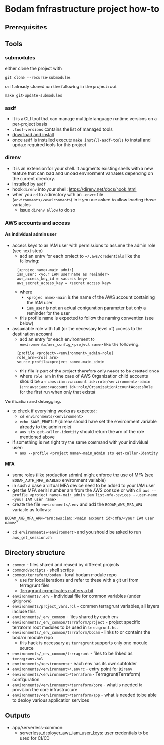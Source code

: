 # Bodam fnfrastructure project how-to

## Prerequisites

## Tools

### submodules

either clone the project with
```
git clone --recurse-submodules
```
or if already cloned run the following in the project root:
```
make git-update-submodules
```


### asdf

* It is a CLI tool that can manage multiple language runtime versions on a per-project basis
* `.tool-versions` contains the list of managed tools
* [download and install](http://asdf-vm.com/guide/getting-started.html#_2-download-asdf)
* once `asdf` is installed execute `make install-asdf-tools` to install and update required tools for this project

### direnv

* It is an extension for your shell. It augments existing shells with a new feature that can load and unload environment variables depending on the current directory.
* installed by `asdf`
* hook `direnv` into your shell: https://direnv.net/docs/hook.html
* when you `cd` to a directory with an `.envrc` file (`environments/<environment>`) in it you are asked to allow loading those variables
  * issue `direnv allow` to do so
  
### AWS accounts and access

#### As individual admin user

* access keys to an IAM user with permissions to assume the admin role (see next step)
  * add an entry for each project to `~/.aws/credentials` like the following:
  ```
    [<projec name>-main_admin]
    iam_user: <your IAM user name as reminder>
    aws_access_key_id = <access key>
    aws_secret_access_key = <secret access key>
  ```
    *  where
       *  `<projec name>-main` is the name of the AWS account containing the IAM user
       *  `iam_user` is not an actual coniguration parameter but only a reminder for the user
    *  this profile name is expected to follow the naming convention (see below)
* assumable role with full (or the necessary level of) access to the destination account
  * add an entry for each environment to `environments/aws_config_<project name>` like the following:
  ```
    [profile <project>-<environment>_admin-role]
    role_arn=<role arn>
    source_profile=<project name>-main_admin
  ```
    * this file is part of the project therefore only needs to be created once
    * where `role arn` in the case of AWS Organization child accounts should be `arn:aws:iam::<account id>:role/<environment>-admin` (`arn:aws:iam::<account id>:role/OrganizationAccountAccessRole` for the first run when only that exists)

Verification and debugging:
  * to check if everything works as expected:
    * `cd environments/<environment>`
    * `echo $AWS_PROFILE` (direnv should have set the environment variable already to the admin role)
    * `aws sts get-caller-identity` should return the arn of the role mentioned above
  * if something is not right try the same command with your individual user:
    * `aws --profile <project name>-main_admin sts get-caller-identity`

#### MFA
- some roles (like production admin) might enforce the use of MFA (see `BODAM_AUTH_MFA_ENABLED` environment variable)
- in such a case a virtual MFA device need to be added to your IAM user
- get the MFA serial number arn from the AWS console or with cli: `aws --profile <project name>-main_admin iam list-mfa-devices --user-name <your IAM user name>`
- create the file `environments/.env` and add the `BODAM_AWS_MFA_ARN` variable as follows:
```
BODAM_AWS_MFA_ARN="arn:aws:iam::<main account id>:mfa/<your IAM user name>"
```
- `cd environments/<environment>` and you should be asked to run `aws_get_session.sh`


## Directory structure

- `common` - files shared and reused by different projects
- `commond/scripts` - shell scrtips
- `common/terraform/bodam` - local bodam module repo
  - use for local iterations and refer to these with a git url from terragrunt files
  - [Terragrunt complicates matters a bit](https://terragrunt.gruntwork.io/docs/reference/config-blocks-and-attributes/#a-note-about-using-modules-from-the-registry)
- `environments/.env` - individual file for common variables (under gitignore)
- `environments/project_vars.hcl` - common terragrunt variables, all layers include this
- `environments/_env_common` - files shared by each env
- `environments/_env_common/terraform/project` - project specific terraform root modules to be used in `terragrunt.hcl`
- `environments/_env_common/terraform/bodam` - links to or contains the bodam module repo
  - this hack is necessary as `terragrunt` supports only one module source
- `environments/_env_common/terragrunt` - files to be linked as `terragrunt.hcl`
- `environments/<environment>` - each env has its own subfolder
- `environments/<environment>/.envrc` - entry point for `Direnv`
- `environments/<environment>/terraform` - Terragrunt(Terraform) configuration
- `environments/<environment>/terraform/core` - what is needed to provision the core infrastructure
- `environments/<environment>/terraform/app` - what is needed to be able to deploy various application services

## Outputs
  * app/serverless-common:
    * serverless_deployer_aws_iam_user_keys: user credentials to be used for CI/CD
